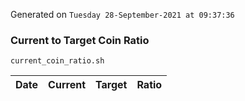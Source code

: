 Generated on `Tuesday 28-September-2021 at 09:37:36`

### Current to Target Coin Ratio
`current_coin_ratio.sh`

Date|Current|Target|Ratio
---|---|---|---
